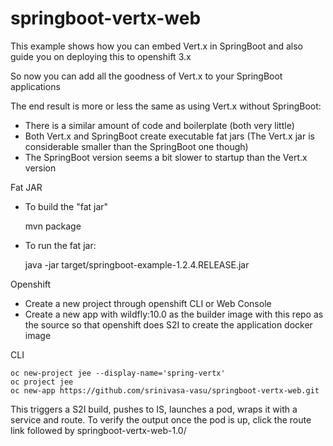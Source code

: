 # springboot-vertx-web

This example shows how you can embed Vert.x in SpringBoot and also guide you on deploying this to openshift 3.x

So now you can add all the goodness of Vert.x to your SpringBoot applications

The end result is more or less the same as using Vert.x without SpringBoot:

* There is a similar amount of code and boilerplate (both very little)
* Both Vert.x and SpringBoot create executable fat jars (The Vert.x jar is considerable smaller than the SpringBoot one though)
* The SpringBoot version seems a bit slower to startup than the Vert.x version

Fat JAR

* To build the "fat jar"

    mvn package

* To run the fat jar:
    
    java -jar target/springboot-example-1.2.4.RELEASE.jar
    
Openshift
* Create a new project through openshift CLI or Web Console
* Create a new app with wildfly:10.0 as the builder image with this repo as the source so that openshift does S2I to create the application docker image

CLI

    oc new-project jee --display-name='spring-vertx'
    oc project jee
    oc new-app https://github.com/srinivasa-vasu/springboot-vertx-web.git
    
This triggers a S2I build, pushes to IS, launches a pod, wraps it with a service and route. To verify the output once the pod is up, click the route link followed by springboot-vertx-web-1.0/
